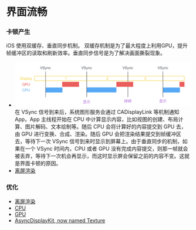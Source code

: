 #  界面流畅

### 卡顿产生
iOS 使用双缓存、垂直同步机制。
双缓存机制是为了最大程度上利用GPU，提升帧缓冲区的读取和刷新效率。垂直同步信号是为了解决画面撕裂现象。
* ![display](/View/DIsplayProcess.png)
在 VSync 信号到来后，系统图形服务会通过 CADisplayLink 等机制通知 App，App 主线程开始在 CPU 中计算显示内容，比如视图的创建、布局计算、图片解码、文本绘制等。随后 CPU 会将计算好的内容提交到 GPU 去，由 GPU 进行变换、合成、渲染。随后 GPU 会把渲染结果提交到帧缓冲区去，等待下一次 VSync 信号到来时显示到屏幕上。由于垂直同步的机制，如果在一个 VSync 时间内，CPU 或者 GPU 没有完成内容提交，则那一帧就会被丢弃，等待下一次机会再显示，而这时显示屏会保留之前的内容不变。这就是界面卡顿的原因。
* [离屏渲染](/OffScreen.md)
### 优化
* [离屏渲染](/OffScreen.md)
* [CPU](/view_CPU.md)
* [GPU](/view_GPU.md)
* [ AsyncDisplayKit, now named Texture]( https://github.com/texturegroup/texture/)

